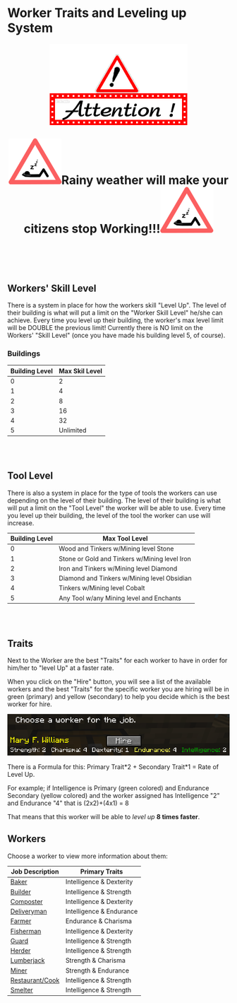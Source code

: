 # Worker Traits and Leveling up System

<p style="text-align:center;"><img src="../../assets/images/tutorial/Attention.gif" alt="Attention"></p>

<p style="text-align:center; font-size:20pt;"><img src="../../assets/images/tutorial/Sleep.png" alt="Sleep"><b>Rainy weather will make your citizens stop Working!!!</b><img src="../../assets/images/tutorial/Sleep.png" alt="Sleep"></p>

<p><br><br><br></p>

## Workers' Skill Level

There is a system in place for how the workers skill "Level Up". The level of their building is what will put a limit on the "Worker Skill Level" he/she can achieve. Every time you level up their building, the worker's max level limit will be DOUBLE the previous limit! Currently there is NO limit on the Workers' "Skill Level" (once you have made his building level 5, of course). 

### Buildings

| Building Level | Max Skil Level |
| ----- | ----- |
| 0 | 2 |
| 1 | 4 |
| 2 | 8 |
| 3 | 16 |
| 4 | 32 |
| 5 | Unlimited |

<p><br><br></p>

## Tool Level

There is also a system in place for the type of tools the workers can use depending on the level of their building. The level of their building is what will put a limit on the "Tool Level" the worker will be able to use. Every time you level up their building, the level of the tool the worker can use will increase. 

| Building Level | Max Tool Level |
| ----- | ----- |
| 0 | Wood and Tinkers w/Mining level Stone |
| 1 | Stone or Gold and Tinkers w/Mining level Iron |
| 2 | Iron and Tinkers w/Mining level Diamond |
| 3 | Diamond and Tinkers w/Mining level Obsidian |
| 4 | Tinkers w/Mining level Cobalt |
| 5 | Any Tool w/any Mining level and Enchants |

<p><br><br></p>

## Traits

Next to the Worker are the best "Traits" for each worker to have in order for him/her to "level Up" at a faster rate. 

When you click on the "Hire" button, you will see a list of the available workers and the best "Traits" for the specific worker you are hiring will be in green (primary) and yellow (secondary) to help you decide which is the best worker for hire. 

<img src="../../assets/images/tutorial/traits.png" alt="Traits">

<p>There is a Formula for this: Primary Trait*2 + Secondary Trait*1 = Rate of Level Up.</p>

For example; if Intelligence is Primary (green colored) and Endurance Secondary (yellow colored) and the worker assigned has Intelligence "2" and Endurance "4" that is (2x2)+(4x1) = 8 

That means that this worker will be able to *level up* **8 times faster**. 

## Workers

Choose a worker to view more information about them:

| Job Description | Primary Traits |
| ------ |------ |
| [Baker](../../source/workers/baker) | Intelligence & Dexterity |
| [Builder](../../source/workers/builder) | Intelligence & Strength |
| [Composter](../../source/workers/composter) | Intelligence & Dexterity |
| [Deliveryman](../../source/workers/deliveryman) | Intelligence & Endurance |
| [Farmer](../../source/workers/farmer) |  Endurance & Charisma |
| [Fisherman](../../source/workers/fisherman) | Intelligence & Dexterity |
| [Guard](../../source/workers/guard) | Intelligence & Strength |
| [Herder](../../source/workers/herder) | Intelligence & Strength |
| [Lumberjack](../../source/workers/lumberjack) | Strength & Charisma |
| [Miner](../../source/workers/miner) | Strength & Endurance |
| [Restaurant/Cook](../../source/workers/restaurant) | Intelligence & Strength |
| [Smelter](../../source/workers/smelter) | Intelligence & Strength |
